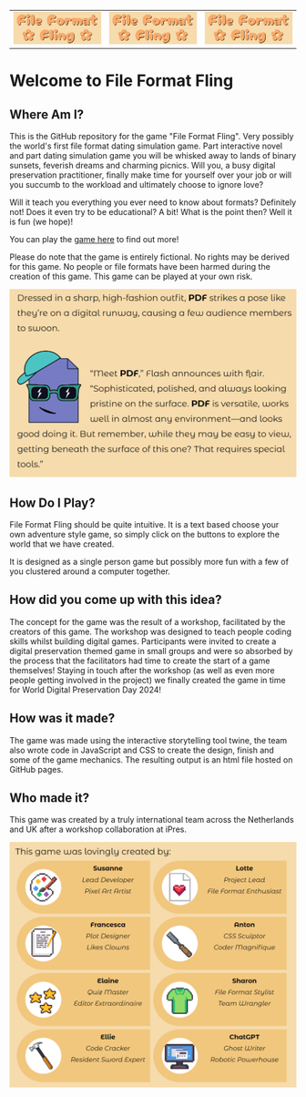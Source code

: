 ||||
|:-:|:-:|:-:|
|![First Image](https://github.com/Francesca4242/File_Format_Fling/blob/main/assets/Screenshots/title.PNG?raw=true)|![Second Image](https://github.com/Francesca4242/File_Format_Fling/blob/main/assets/Screenshots/title.PNG?raw=true)|![Third Image](https://github.com/Francesca4242/File_Format_Fling/blob/main/assets/Screenshots/title.PNG?raw=true)|


# Welcome to File Format Fling

## Where Am I?

This is the GitHub repository for the game "File Format Fling". Very possibly the world's first file format dating simulation game. Part interactive novel and part dating simulation game you will be whisked away to lands of binary sunsets, feverish dreams and charming picnics. Will you, a busy digital preservation practitioner, finally make time for yourself over your job or will you succumb to the workload and ultimately choose to ignore love?

Will it teach you everything you ever need to know about formats? Definitely not! Does it even try to be educational? A bit! What is the point then? Well it is fun (we hope)!

You can play the [game here](https://francesca4242.github.io/File_Format_Fling/) to find out more!

Please do note that the game is entirely fictional. No rights may be derived for this game. No people or file formats have been harmed during the creation of this game. This game can be played at your own risk.

![dating_image](https://github.com/Francesca4242/File_Format_Fling/blob/main/assets/Screenshots/pdf.PNG?raw=true)

## How Do I Play?

File Format Fling should be quite intuitive. It is a text based choose your own adventure style game, so simply click on the buttons to explore the world that we have created.

It is designed as a single person game but possibly more fun with a few of you clustered around a computer together.

## How did you come up with this idea?

The concept for the game was the result of a workshop, facilitated by the creators of this game. The workshop was designed to teach people coding skills whilst building digital games. Participants were invited to create a digital preservation themed game in small groups and were so absorbed by the process that the facilitators had time to create the start of a game themselves! Staying in touch after the workshop (as well as even more people getting involved in the project) we finally created the game in time for World Digital Preservation Day 2024!

## How was it made?

The game was made using the interactive storytelling tool twine, the team also wrote code in JavaScript and CSS to create the design, finish and some of the game mechanics. The resulting output is an html file hosted on GitHub pages.

## Who made it?

This game was created by a truly international team across the Netherlands and UK after a workshop collaboration at iPres.

![credit_image](https://github.com/Francesca4242/File_Format_Fling/blob/main/assets/Screenshots/credits.PNG?raw=true)
